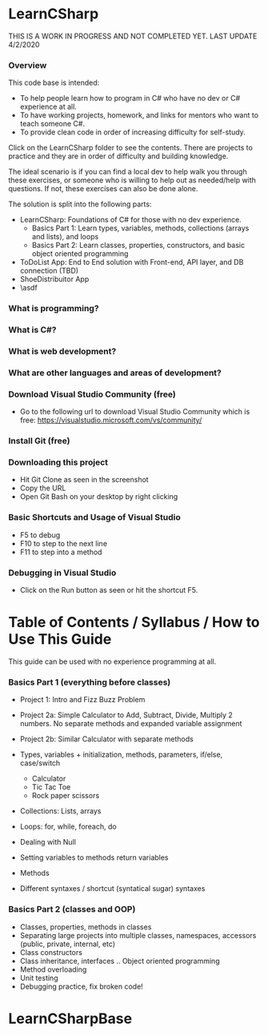 # LearnCSharp
THIS IS A WORK IN PROGRESS AND NOT COMPLETED YET. LAST UPDATE 4/2/2020

### Overview
This code base is intended:
- To help people learn how to program in C# who have no dev or C# experience at all. 
- To have working projects, homework, and links for mentors who want to teach someone C#.
- To provide clean code in order of increasing difficulty for self-study. 

Click on the LearnCSharp folder to see the contents. There are projects to practice and they are in order of difficulty and building knowledge.  

The ideal scenario is if you can find a local dev to help walk you through these exercises, or someone who is willing to help out as needed/help with questions.  If not, these exercises can also be done alone. 

The solution is split into the following parts:
- LearnCSharp: Foundations of C# for those with no dev experience. 
  - Basics Part 1: Learn types, variables, methods, collections (arrays and lists), and loops
  - Basics Part 2: Learn classes, properties, constructors, and basic object oriented programming
- ToDoList App: End to End solution with Front-end, API layer, and DB connection (TBD)
- ShoeDistribuitor App
- \asdf

### What is programming?

### What is C#?

### What is web development?

### What are other languages and areas of development?

### Download Visual Studio Community (free)
- Go to the following url to download Visual Studio Community which is free: https://visualstudio.microsoft.com/vs/community/

### Install Git (free)

### Downloading this project
- Hit Git Clone as seen in the screenshot
- Copy the URL
- Open Git Bash on your desktop by right clicking

### Basic Shortcuts and Usage of Visual Studio
- F5 to debug
- F10 to step to the next line
- F11 to step into a method

### Debugging in Visual Studio
- Click on the Run button as seen or hit the shortcut F5. 

# Table of Contents / Syllabus / How to Use This Guide
This guide can be used with no experience programming at all. 

### Basics Part 1 (everything before classes)
- Project 1: Intro and Fizz Buzz Problem
- Project 2a: Simple Calculator to Add, Subtract, Divide, Multiply 2 numbers. No separate methods and expanded variable assignment
- Project 2b: Similar Calculator with separate methods

- Types, variables + initialization, methods, parameters, if/else, case/switch
  - Calculator
  - Tic Tac Toe
  - Rock paper scissors
- Collections: Lists, arrays
- Loops: for, while, foreach, do
- Dealing with Null
- Setting variables to methods return variables
- Methods
- Different syntaxes / shortcut (syntatical sugar) syntaxes

### Basics Part 2 (classes and OOP)
- Classes, properties, methods in classes
- Separating large projects into multiple classes, namespaces, accessors (public, private, internal, etc)
- Class constructors
- Class inheritance, interfaces .. Object oriented programming
- Method overloading
- Unit testing
- Debugging practice, fix broken code!
# LearnCSharpBase
